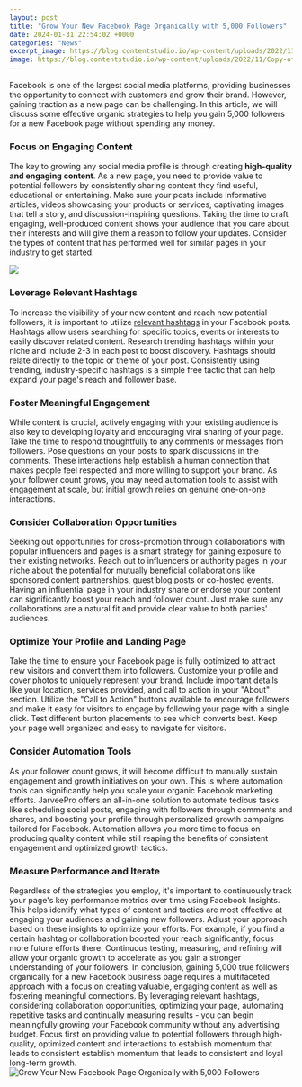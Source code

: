 ```yaml
---
layout: post
title: "Grow Your New Facebook Page Organically with 5,000 Followers"
date: 2024-01-31 22:54:02 +0000
categories: "News"
excerpt_image: https://blog.contentstudio.io/wp-content/uploads/2022/11/Copy-of-Feature-Image-Templates-60.jpg
image: https://blog.contentstudio.io/wp-content/uploads/2022/11/Copy-of-Feature-Image-Templates-60.jpg
---
```


Facebook is one of the largest social media platforms, providing businesses the opportunity to connect with customers and grow their brand. However, gaining traction as a new page can be challenging. In this article, we will discuss some effective organic strategies to help you gain 5,000 followers for a new Facebook page without spending any money.
### Focus on Engaging Content
The key to growing any social media profile is through creating **high-quality and engaging content**. As a new page, you need to provide value to potential followers by consistently sharing content they find useful, educational or entertaining. Make sure your posts include informative articles, videos showcasing your products or services, captivating images that tell a story, and discussion-inspiring questions. Taking the time to craft engaging, well-produced content shows your audience that you care about their interests and will give them a reason to follow your updates. Consider the types of content that has performed well for similar pages in your industry to get started.

![](https://www.technomantu.in/wp-content/uploads/2020/11/Grow-Your-Facebook-Page.jpg)
### Leverage Relevant Hashtags  
To increase the visibility of your new content and reach new potential followers, it is important to utilize [relevant hashtags](https://fistore.mysenprints.com/collection/adkinson) in your Facebook posts. Hashtags allow users searching for specific topics, events or interests to easily discover related content. Research trending hashtags within your niche and include 2-3 in each post to boost discovery. Hashtags should relate directly to the topic or theme of your post. Consistently using trending, industry-specific hashtags is a simple free tactic that can help expand your page's reach and follower base.
### Foster Meaningful Engagement
While content is crucial, actively engaging with your existing audience is also key to developing loyalty and encouraging viral sharing of your page. Take the time to respond thoughtfully to any comments or messages from followers. Pose questions on your posts to spark discussions in the comments. These interactions help establish a human connection that makes people feel respected and more willing to support your brand. As your follower count grows, you may need automation tools to assist with engagement at scale, but initial growth relies on genuine one-on-one interactions.
### Consider Collaboration Opportunities
Seeking out opportunities for cross-promotion through collaborations with popular influencers and pages is a smart strategy for gaining exposure to their existing networks. Reach out to influencers or authority pages in your niche about the potential for mutually beneficial collaborations like sponsored content partnerships, guest blog posts or co-hosted events. Having an influential page in your industry share or endorse your content can significantly boost your reach and follower count. Just make sure any collaborations are a natural fit and provide clear value to both parties' audiences.
### Optimize Your Profile and Landing Page  
Take the time to ensure your Facebook page is fully optimized to attract new visitors and convert them into followers. Customize your profile and cover photos to uniquely represent your brand. Include important details like your location, services provided, and call to action in your "About" section. Utilize the "Call to Action" buttons available to encourage followers and make it easy for visitors to engage by following your page with a single click. Test different button placements to see which converts best. Keep your page well organized and easy to navigate for visitors.
### Consider Automation Tools
As your follower count grows, it will become difficult to manually sustain engagement and growth initiatives on your own. This is where automation tools can significantly help you scale your organic Facebook marketing efforts. JarveePro offers an all-in-one solution to automate tedious tasks like scheduling social posts, engaging with followers through comments and shares, and boosting your profile through personalized growth campaigns tailored for Facebook. Automation allows you more time to focus on producing quality content while still reaping the benefits of consistent engagement and optimized growth tactics. 
### Measure Performance and Iterate
Regardless of the strategies you employ, it's important to continuously track your page's key performance metrics over time using Facebook Insights. This helps identify what types of content and tactics are most effective at engaging your audiences and gaining new followers. Adjust your approach based on these insights to optimize your efforts. For example, if you find a certain hashtag or collaboration boosted your reach significantly, focus more future efforts there. Continuous testing, measuring, and refining will allow your organic growth to accelerate as you gain a stronger understanding of your followers.
In conclusion, gaining 5,000 true followers organically for a new Facebook business page requires a multifaceted approach with a focus on creating valuable, engaging content as well as fostering meaningful connections. By leveraging relevant hashtags, considering collaboration opportunities, optimizing your page, automating repetitive tasks and continually measuring results - you can begin meaningfully growing your Facebook community without any advertising budget. Focus first on providing value to potential followers through high-quality, optimized content and interactions to establish momentum that leads to consistent establish momentum that leads to consistent and loyal long-term growth.
![Grow Your New Facebook Page Organically with 5,000 Followers](https://blog.contentstudio.io/wp-content/uploads/2022/11/Copy-of-Feature-Image-Templates-60.jpg)